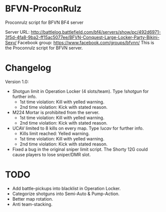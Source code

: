 # BFVN-ProconRulz
Proconrulz script for BFVN BF4 server

Server URL: http://battlelog.battlefield.com/bf4/servers/show/pc/492d6971-3f5d-4fa8-9ba2-ff15ac5077ee/BFVN-Conquest-Large-Locker-Party-Bikini-Sexy/
Facebook group: https://www.facebook.com/groups/bfvnn/
This is the Proconrulz script for BFVN server.

# Changelog

Version 1.0:
  - Shotgun limit in Operation Locker (4 slots/team). Type *!shotgun* for further info.
    - 1st time violation: Kill with yelled warning.
    - 2nd time violation: Kick with stated reason.
  - M224 Mortar is prohibited from the server.
    - 1st time violation: Kill with yelled warning.
    - 2nd time violation: Kick with stated reason.
  - UCAV limited to 8 kills on every map. Type *!ucav* for further info.
    - Kills limit reached: Yelled warning.
    - 1st time violation: Kill with yelled warning.
    - 2nd time violation: Kick with stated reason.
  - Fixed a bug in the original sniper limit script. The Shorty 12G could cause players to lose sniper/DMR slot.
  
# TODO

- Add battle-pickups into blacklist in Operation Locker.
- Categorize shotguns into Semi-Auto & Pump-Action.
- Better map rotation.
- Anti team-stacking.
